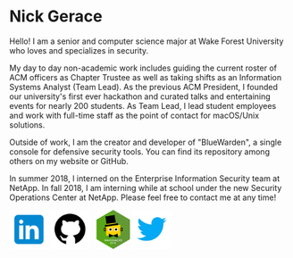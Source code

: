# Nick Gerace

Hello! I am a senior and computer science major at Wake Forest University who loves and specializes in security.

My day to day non-academic work includes guiding the current roster of ACM officers as Chapter Trustee as well as taking shifts as an Information Systems Analyst (Team Lead). As the previous ACM President, I founded our university's first ever hackathon and curated talks and entertaining events for nearly 200 students. As Team Lead, I lead student employees and work with full-time staff as the point of contact for macOS/Unix solutions.

Outside of work, I am the creator and developer of "BlueWarden", a single console for defensive security tools. You can find its repository among others on my website or GitHub.

In summer 2018, I interned on the Enterprise Information Security team at NetApp. In fall 2018, I am interning while at school under the new Security Operations Center at NetApp. Please feel free to contact me at any time!

[<img src="home-linkedin.png" alt="linkedin" style="width: 70px;"/>](https://linkedin.com/in/nickgerace)
[<img src="home-github.png" alt="github" style="width: 70px;"/>](https://github.com/nickgerace)
&nbsp;
[<img src="home-wakehackslogo.png" alt="wakehackslogo" style="height: 70px;"/>](https://acm.cs.wfu.edu)
[<img src="home-twitter.png" alt="twitter" style="height: 70px;"/>](https://twitter.com/nickagerace)

